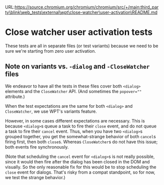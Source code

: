 URL:https://source.chromium.org/chromium/chromium/src/+/main:third_party\blink\web_tests\external\wpt\close-watcher\user-activation\README.md
# Close watcher user activation tests

These tests are all in separate files (or test variants) because we need to be
sure we're starting from zero user activation.

## Note on variants vs. `-dialog` and `-CloseWatcher` files

We endeavor to have all the tests in these files cover both `<dialog>` elements
and the `CloseWatcher` API. (And sometimes the `popover=""` attribute.)

When the test expectations are the same for both `<dialog>` and `CloseWatcher`,
we use WPT's variants feature.

However, in some cases different expectations are necessary. This is because
`<dialog>`s queue a task to fire their `close` event, and do not queue a task
to fire their `cancel` event. Thus, when you have two `<dialog>`s grouped
together, you get the somewhat-strange behavior of both `cancel`s firing first,
then both `close`s. Whereas `CloseWatcher`s do not have this issue; both events
fire synchronously.

(Note that scheduling the `cancel` event for `<dialog>`s is not really possible,
since it would then fire after the dialog has been closed in the DOM and
visually. So the only reasonable fix for this would be to stop scheduling the
`close` event for dialogs. That's risky from a compat standpoint, so for now,
we test the strange behavior.)
